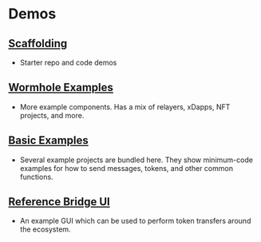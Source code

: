 # Demos

<!-- 
As new features get added, we should be able to demonstrate their usage as simply as possible. This gives the dev what they need to start using it right away, without going through an un-skippable cut scene (tutorial).

***ex:***
Instead of writing up a full tutorial, this contract/script shows how to use the opcodes introduced in AVM v7 and was released with a blog post that goes introduces the features with more detail.
https://github.com/algorand-devrel/demo-avm7/blob/master/main.py

-->

## [Scaffolding](https://github.com/wormhole-foundation/wormhole-scaffolding)

- Starter repo and code demos 

## [Wormhole Examples](https://github.com/wormhole-foundation/wormhole-examples)

- More example components. Has a mix of relayers, xDapps, NFT projects, and more.

## [Basic Examples](https://github.com/wormhole-foundation/xdapp-book/tree/main/projects)

- Several example projects are bundled here. They show minimum-code examples for how to send messages, tokens, and other common functions.

## [Reference Bridge UI](https://github.com/wormhole-foundation/example-token-bridge-ui)

- An example GUI which can be used to perform token transfers around the ecosystem.
